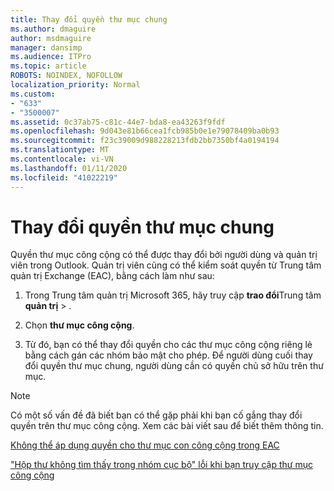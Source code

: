 ```yaml
---
title: Thay đổi quyền thư mục chung
ms.author: dmaguire
author: msdmaguire
manager: dansimp
ms.audience: ITPro
ms.topic: article
ROBOTS: NOINDEX, NOFOLLOW
localization_priority: Normal
ms.custom:
- "633"
- "3500007"
ms.assetid: 0c37ab75-c81c-44e7-bda8-ea43263f9fdf
ms.openlocfilehash: 9d043e81b66cea1fcb985b0e1e79078409ba0b93
ms.sourcegitcommit: f23c39009d988228213fdb2bb7350bf4a0194194
ms.translationtype: MT
ms.contentlocale: vi-VN
ms.lasthandoff: 01/11/2020
ms.locfileid: "41022219"
---
```

# <a name="changing-public-folder-permissions"></a>Thay đổi quyền thư mục chung

Quyền thư mục công cộng có thể được thay đổi bởi người dùng và quản trị viên trong Outlook. Quản trị viên cũng có thể kiểm soát quyền từ Trung tâm quản trị Exchange (EAC), bằng cách làm như sau:
  
1. Trong Trung tâm quản trị Microsoft 365, hãy truy cập **trao đổi**Trung tâm **quản trị** \> .

2. Chọn **thư mục công cộng**.

3. Từ đó, bạn có thể thay đổi quyền cho các thư mục công cộng riêng lẻ bằng cách gán các nhóm bảo mật cho phép. Để người dùng cuối thay đổi quyền thư mục chung, người dùng cần có quyền chủ sở hữu trên thư mục.

> [!NOTE]
> Có một số vấn đề đã biết bạn có thể gặp phải khi bạn cố gắng thay đổi quyền trên thư mục công cộng. Xem các bài viết sau để biết thêm thông tin.
>
> [Không thể áp dụng quyền cho thư mục con công cộng trong EAC](https://docs.microsoft.com/exchange/troubleshoot/public-folders/can%E2%80%99t-apply-permissions-public-folder-subfolders)
>
> ["Hộp thư không tìm thấy trong nhóm cục bộ" lỗi khi bạn truy cập thư mục công cộng](https://docs.microsoft.com/exchange/troubleshoot/public-folders/mailbox-not-found-local-forest-public-folder)
